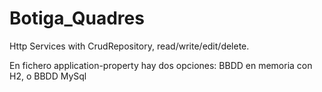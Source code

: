 # Botiga_Quadres

Http Services with CrudRepository, read/write/edit/delete.

En fichero application-property hay dos opciones: BBDD en memoria con H2, o BBDD MySql
